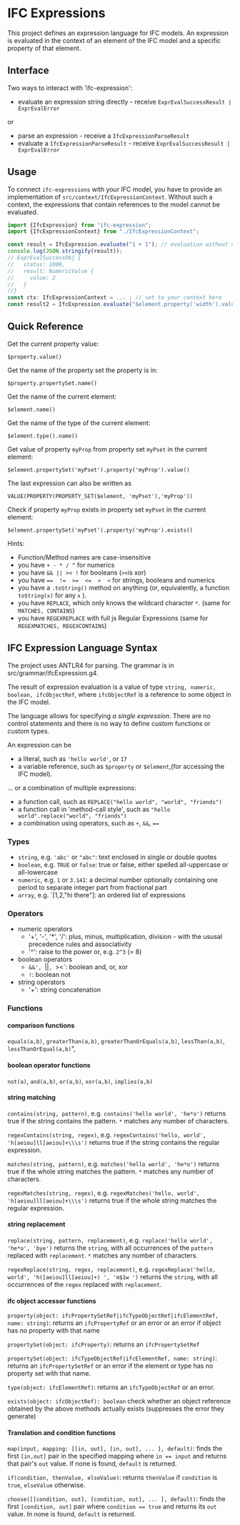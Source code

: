 # IFC Expressions

This project defines an expression language for IFC models. An expression is evaluated in the context of an element of the IFC model and a specific property of that element.

## Interface

Two ways to interact with 'ifc-expression':

- evaluate an expression string directly - receive `ExprEvalSuccessResult | ExprEvalError`

or

- parse an expression - receive a `IfcExpressionParseResult`
- evaluate a `IfcExpressionParseResult` - receive `ExprEvalSuccessResult | ExprEvalError`

## Usage

To connect `ifc-expressions` with your IFC model, you have to provide an
implementation of `src/context/IfcExpressionContext`. Without such a context, the expressions that
contain references to the model cannot be evaluated.

```ts
import {IfcExpression} from "ifc-expression";
import {IfcExpressionContext} from "./IfcExpressionContext";

const result = IfcExpression.evaluate("1 + 1"); // evaluation without context
console.log(JSON.stringify(result));
// ExprEvalSuccessObj {
//   status: 1000,
//   result: NumericValue {
//     value: 2
//   }
//}
const ctx: IfcExpressionContext = ... ; // set to your context here
const result2 = IfcExpression.evaluate("$element.property('width').value() * 2 ", ctx);
```

## Quick Reference

Get the current property value:

`$property.value()`

Get the name of the property set the property is in:

`$property.propertySet.name()`

Get the name of the current element:

`$element.name()`

Get the name of the type of the current element:

`$element.type().name()`

Get value of property `myProp` from property set `myPset` in the current element:

`$element.propertySet('myPset').property('myProp').value()`

The last expression can also be written as

`VALUE(PROPERTY(PROPERTY_SET($element, 'myPset'),'myProp'))`

Check if property `myProp` exists in property set `myPset` in the current element:

`$element.propertySet('myPset').property('myProp').exists()`

Hints:

- Function/Method names are case-insensitive
- you have `+ - * / ^` for numerics
- you have `&& || >< !` for booleans (`><`is xor)
- you have `==  !=  >=  <=  >  <` for strings, booleans and numerics
- you have a `.toString()` method on anything (or, equivalently, a function `toString(x)` for any `x` ).
- you have `REPLACE`, which only knows the wildcard character `*`. (same for `MATCHES, CONTAINS`)
- you have `REGEXREPLACE` with full js Regular Expressions (same for `REGEXMATCHES, REGEXCONTAINS`)

## IFC Expression Language Syntax

The project uses ANTLR4 for parsing. The grammar is in src/grammar/ifcExpression.g4.

The result of expression evaluation is a value of type `string, numeric, boolean, ifcObjectRef`, where `ifcObjectRef` is a reference to some object in the IFC model.

The language allows for specifying _a single expression_. There are no control statements and there is no way
to define custom functions or custom types.

An expression can be

- a literal, such as `'hello world'`, or `17`
- a variable reference, such as `$property` or `$element`,(for accessing the IFC model).

... or a combination of multiple expressions:

- a function call, such as `REPLACE("hello world", "world", "friends")`
- a function call in 'method-call style', such as `"hello world".replace("world", "friends")`
- a combination using operators, such as `+`, `&&`, `==`

### Types

- `string`, e.g. `'abc'` or `"abc"`: text enclosed in single or double quotes
- `boolean`, e.g. `TRUE` or `false`: true or false, either spelled all-uppercase or all-lowercase
- `numeric`, e.g. `1` or `3.141`: a decimal number optionally containing one period to separate integer part from fractional part
- `array`, e.g. `[1,2,"hi there"]: an ordered list of expressions

### Operators

- numeric operators
  - '+', '-', '\*', '/': plus, minus, multiplication, division - with the ususal precedence rules and associativity
  - '^': raise to the power or, e.g. `2^3` (= 8)
- boolean operators
  - `&&', `||`, `><`: boolean and, or, xor
  - `!`: boolean not
- string operators
  - '+': string concatenation

### Functions

#### comparison functions

`equals(a,b)`, `greaterThan(a,b)`, `greaterThanOrEquals(a,b)`, `lessThan(a,b)`, `lessThanOrEqual(a,b)`",

#### boolean operator functions

`not(a)`, `and(a,b)`, `or(a,b)`, `xor(a,b)`, `implies(a,b)`

#### string matching

`contains(string, pattern)`, e.g. `contains('hello world', 'he*o')` returns true if the string contains the pattern. `*` matches any number of characters.

`regexContains(string, regex)`, e.g. `regexContains('hello, world', 'h[aeiou]ll[aeiou]+\\\s')` returns true if the string contains the regular expression.

`matches(string, pattern)`, e.g. `matches('hello world', 'he*o')` returns true if the whole string matches the pattern. `*` matches any number of characters.

`regexMatches(string, regex)`, e.g. `regexMatches('hello, world', 'h[aeiou]ll[aeiou]+\\\s')` returns true if the whole string matches the regular expression.

#### string replacement

`replace(string, pattern, replacement)`, e.g. `replace('hello world', 'he*o', 'bye')` returns the `string`, with all occurrences of the `pattern` replaced with `replacement`. `*` matches any number of characters.

`regexReplace(string, regex, replacement)`, e.g. `regexReplace('hello, world', 'h([aeiou]ll[aeiou]+) ', 'm$1w ')` returns the `string`, with all occurrences of the `regex` replaced with `replacement`.

#### ifc object accessor functions

`property(object: ifcPropertySetRef|ifcTypeObjectRef|ifcElementRef, name: string)`: returns an `ifcPropertyRef` or an error or an error if object has no property with that name

`propertySet(object: ifcProperty)`: returns an `ifcPropertySetRef`

`propertySet(object: ifcTypeObjectRef|ifcElementRef, name: string)`: returns an `ifcPropertySetRef` or an error if the element or type has no property set with that name.

`type(object: ifcElementRef)`: returns an `ifcTypeObjectRef` or an error.

`exists(object: ifcObjectRef): boolean` check whether an object reference obtained by the above methods actually exists (suppresses the error they generate)

#### Translation and condition functions

`map(input, mapping: [[in, out], [in, out], ... ], default)`: finds the first `[in,out]` pair in the specified mapping where `in == input` and returns that pair's `out` value. If none is found, `default` is returned.

`if(condition, thenValue, elseValue)`: returns `thenValue` if `condition` is `true`, `elseValue` otherwise.

`choose([[condition, out], [condition, out], ... ], default)`: finds the first `[condition, out]` pair where `condition == true` and returns its `out` value. In none is found, `default` is returned.
